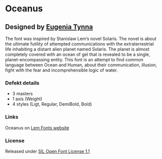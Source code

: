 # Oceanus
## Designed by [Eugenia Tynna](https://www.instagram.com/tynnatynna/)

The font was inspired by Stanislaw Lem’s novel Solaris.
The novel is about the ultimate futility of attempted communications with the extraterrestrial life inhabiting a distant alien planet named Solaris. The planet is almost completely covered with an ocean of gel that is revealed to be a single, planet-encompassing entity.
This font is an attempt to find common language between Ocean and Human, about their communication, illusion, fight with the fear and incomprehensible logic of water.

### Defekt details
- 3 masters
- 1 axis (Weight)
- 4 styles (Ligt, Regular, DemiBold, Bold)

### Links

Oceanus on [Lem Fonts website](https://lemfont.xyz/oceanus/)

### License

Released under [SIL Open Font License 1.1](https://scripts.sil.org/cms/scripts/page.php?site_id=nrsi&id=ofl)
